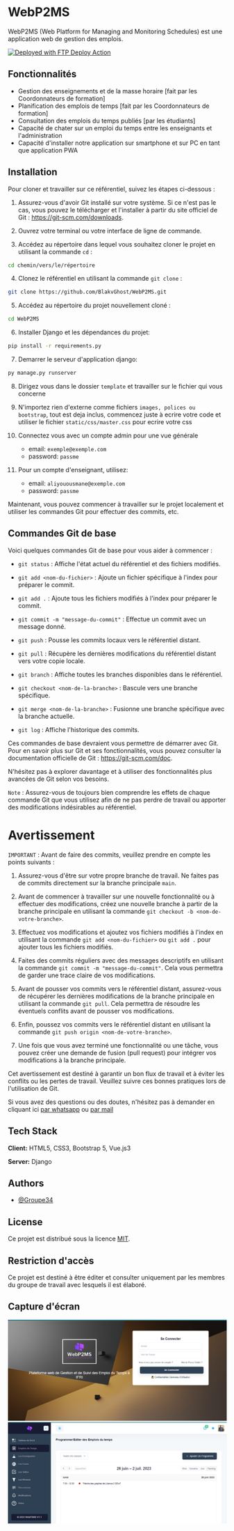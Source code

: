 # WebP2MS

WebP2MS (Web Platform for Managing and Monitoring Schedules) est une application web de gestion des emplois.

[<img alt="Deployed with FTP Deploy Action" src="https://img.shields.io/badge/Deployed With-FTP DEPLOY ACTION-%3CCOLOR%3E?style=for-the-badge&color=2b9348">](https://github.com/SamKirkland/FTP-Deploy-Action)
## Fonctionnalités

- Gestion des enseignements et de la masse horaire [fait par les Coordonnateurs de formation]
- Planification des emplois de temps [fait par les Coordonnateurs de formation]
- Consultation des emplois du temps publiés [par les étudiants]
- Capacité de chater sur un emploi du temps entre les enseignants et l'administration
- Capacité d'installer notre application sur smartphone et sur PC en tant que application PWA


## Installation

Pour cloner et travailler sur ce référentiel, suivez les étapes ci-dessous :

1. Assurez-vous d'avoir Git installé sur votre système. Si ce n'est pas le cas, vous pouvez le télécharger et l'installer à partir du site officiel de Git : https://git-scm.com/downloads.

2. Ouvrez votre terminal ou votre interface de ligne de commande.

3. Accédez au répertoire dans lequel vous souhaitez cloner le projet en utilisant la commande `cd` :

```bash
cd chemin/vers/le/répertoire
```

4. Clonez le référentiel en utilisant la commande `git clone` :

```bash
git clone https://github.com/BlakvGhost/WebP2MS.git
```

5. Accédez au répertoire du projet nouvellement cloné :
```bash
cd WebP2MS
```

6. Installer Django et les dépendances du projet:
```bash
pip install -r requirements.py
```

7. Demarrer le serveur d'application django:
```bash
py manage.py runserver
```

8. Dirigez vous dans le dossier `template` et travailler sur le fichier qui vous concerne

9. N'importez rien d'externe comme fichiers `images, polices ou bootstrap`, tout est deja inclus, commencez juste à ecrire votre code et utiliser le fichier `static/css/master.css` pour ecrire votre css

10. Connectez vous avec un compte admin pour une vue générale
    - email: `exemple@exemple.com`
    - password: `passme`
11. Pour un compte d'enseignant, utilisez:
    - email: `aliyouousmane@exemple.com`
    - password: `passme`

Maintenant, vous pouvez commencer à travailler sur le projet localement et utiliser les commandes Git pour effectuer des commits, etc.

## Commandes Git de base

Voici quelques commandes Git de base pour vous aider à commencer :

- `git status` : Affiche l'état actuel du référentiel et des fichiers modifiés.

- `git add <nom-du-fichier>` : Ajoute un fichier spécifique à l'index pour préparer le commit.

- `git add .` : Ajoute tous les fichiers modifiés à l'index pour préparer le commit.

- `git commit -m "message-du-commit"` : Effectue un commit avec un message donné.

- `git push` : Pousse les commits locaux vers le référentiel distant.

- `git pull` : Récupère les dernières modifications du référentiel distant vers votre copie locale.

- `git branch` : Affiche toutes les branches disponibles dans le référentiel.

- `git checkout <nom-de-la-branche>` : Bascule vers une branche spécifique.

- `git merge <nom-de-la-branche>` : Fusionne une branche spécifique avec la branche actuelle.

- `git log` : Affiche l'historique des commits.

Ces commandes de base devraient vous permettre de démarrer avec Git. Pour en savoir plus sur Git et ses fonctionnalités, vous pouvez consulter la documentation officielle de Git : https://git-scm.com/doc.

N'hésitez pas à explorer davantage et à utiliser des fonctionnalités plus avancées de Git selon vos besoins.

`Note` : Assurez-vous de toujours bien comprendre les effets de chaque commande Git que vous utilisez afin de ne pas perdre de travail ou apporter des modifications indésirables au référentiel.

# Avertissement

`IMPORTANT` : Avant de faire des commits, veuillez prendre en compte les points suivants :

1. Assurez-vous d'être sur votre propre branche de travail. Ne faites pas de commits directement sur la branche principale `main`.

2. Avant de commencer à travailler sur une nouvelle fonctionnalité ou à effectuer des modifications, créez une nouvelle branche à partir de la branche principale en utilisant la commande `git checkout -b <nom-de-votre-branche>`.

3. Effectuez vos modifications et ajoutez vos fichiers modifiés à l'index en utilisant la commande `git add <nom-du-fichier>` ou `git add .` pour ajouter tous les fichiers modifiés.

4. Faites des commits réguliers avec des messages descriptifs en utilisant la commande `git commit -m "message-du-commit"`. Cela vous permettra de garder une trace claire de vos modifications.

5. Avant de pousser vos commits vers le référentiel distant, assurez-vous de récupérer les dernières modifications de la branche principale en utilisant la commande `git pull`. Cela permettra de résoudre les éventuels conflits avant de pousser vos modifications.

6. Enfin, poussez vos commits vers le référentiel distant en utilisant la commande `git push origin <nom-de-votre-branche>`.

7. Une fois que vous avez terminé une fonctionnalité ou une tâche, vous pouvez créer une demande de fusion (pull request) pour intégrer vos modifications à la branche principale.

Cet avertissement est destiné à garantir un bon flux de travail et à éviter les conflits ou les pertes de travail. Veuillez suivre ces bonnes pratiques lors de l'utilisation de Git.

Si vous avez des questions ou des doutes, n'hésitez pas à demander en cliquant ici [par whatsapp](https://wa.me/22995181019) ou 
[par mail](mailto:kabirou2001@gmail.com)


## Tech Stack

**Client:** HTML5, CSS3, Bootstrap 5, Vue.js3

**Server:** Django

## Authors

- [@Groupe34](https://github.com/BlakvGhost/PIL1_2223_34)


## License

Ce projet est distribué sous la licence
[MIT](https://choosealicense.com/licenses/mit/).

## Restriction d'accès

Ce projet est destiné à être éditer et consulter uniquement par les membres du groupe de travail avec lesquels il est élaboré.

## Capture d'écran

![Page de connexion](screenshot-auth.png)
![Page des emplois du temps](screenshot.png)
